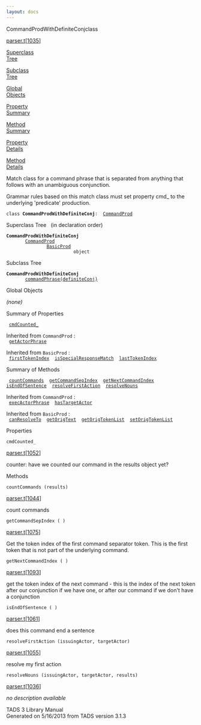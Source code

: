 ```yaml
---
layout: docs
---
```

<span class="title">CommandProdWithDefiniteConj</span><span class="type">class</span>

[parser.t](../file/parser.t.html)\[[1035](../source/parser.t.html#1035)\]

[Superclass  
Tree](#_SuperClassTree_)

[Subclass  
Tree](#_SubClassTree_)

[Global  
Objects](#_ObjectSummary_)

[Property  
Summary](#_PropSummary_)

[Method  
Summary](#_MethodSummary_)

[Property  
Details](#_Properties_)

[Method  
Details](#_Methods_)

<div class="fdesc">

Match class for a command phrase that is separated from anything that
follows with an unambiguous conjunction.

Grammar rules based on this match class must set property cmd\_ to the
underlying 'predicate' production.

`class `**`CommandProdWithDefiniteConj`**` :   `[`CommandProd`](../object/CommandProd.html)

</div>

<span id="_SuperClassTree_"></span>

<div class="mjhd">

<span class="hdln">Superclass Tree</span>   (in declaration order)

</div>

**`CommandProdWithDefiniteConj`**  
`         `[`CommandProd`](../object/CommandProd.html)  
`                 `[`BasicProd`](../object/BasicProd.html)  
`                         object`  
<span id="_SubClassTree_"></span>

<div class="mjhd">

<span class="hdln">Subclass Tree</span>  

</div>

**`CommandProdWithDefiniteConj`**  
`         `[`commandPhrase(definiteConj)`](../object/commandPhrase(definiteConj).html)  
<span id="_ObjectSummary_"></span>

<div class="mjhd">

<span class="hdln">Global Objects</span>  

</div>

*(none)* <span id="_PropSummary_"></span>

<div class="mjhd">

<span class="hdln">Summary of Properties</span>  

</div>

` `[`cmdCounted_`](#cmdCounted_)`  `

Inherited from `CommandProd` :  
` `[`getActorPhrase`](../object/CommandProd.html#getActorPhrase)`  `

Inherited from `BasicProd` :  
` `[`firstTokenIndex`](../object/BasicProd.html#firstTokenIndex)`  `[`isSpecialResponseMatch`](../object/BasicProd.html#isSpecialResponseMatch)`  `[`lastTokenIndex`](../object/BasicProd.html#lastTokenIndex)`  `

<span id="_MethodSummary_"></span>

<div class="mjhd">

<span class="hdln">Summary of Methods</span>  

</div>

` `[`countCommands`](#countCommands)`  `[`getCommandSepIndex`](#getCommandSepIndex)`  `[`getNextCommandIndex`](#getNextCommandIndex)`  `[`isEndOfSentence`](#isEndOfSentence)`  `[`resolveFirstAction`](#resolveFirstAction)`  `[`resolveNouns`](#resolveNouns)`  `

Inherited from `CommandProd` :  
` `[`execActorPhrase`](../object/CommandProd.html#execActorPhrase)`  `[`hasTargetActor`](../object/CommandProd.html#hasTargetActor)`  `

Inherited from `BasicProd` :  
` `[`canResolveTo`](../object/BasicProd.html#canResolveTo)`  `[`getOrigText`](../object/BasicProd.html#getOrigText)`  `[`getOrigTokenList`](../object/BasicProd.html#getOrigTokenList)`  `[`setOrigTokenList`](../object/BasicProd.html#setOrigTokenList)`  `

<span id="_Properties_"></span>

<div class="mjhd">

<span class="hdln">Properties</span>  

</div>

<span id="cmdCounted_"></span>

`cmdCounted_`

[parser.t](../file/parser.t.html)\[[1052](../source/parser.t.html#1052)\]

<div class="desc">

counter: have we counted our command in the results object yet?

</div>

<span id="_Methods_"></span>

<div class="mjhd">

<span class="hdln">Methods</span>  

</div>

<span id="countCommands"></span>

`countCommands (results)`

[parser.t](../file/parser.t.html)\[[1044](../source/parser.t.html#1044)\]

<div class="desc">

count commands

</div>

<span id="getCommandSepIndex"></span>

`getCommandSepIndex ( )`

[parser.t](../file/parser.t.html)\[[1075](../source/parser.t.html#1075)\]

<div class="desc">

Get the token index of the first command separator token. This is the
first token that is not part of the underlying command.

</div>

<span id="getNextCommandIndex"></span>

`getNextCommandIndex ( )`

[parser.t](../file/parser.t.html)\[[1093](../source/parser.t.html#1093)\]

<div class="desc">

get the token index of the next command - this is the index of the next
token after our conjunction if we have one, or after our command if we
don't have a conjunction

</div>

<span id="isEndOfSentence"></span>

`isEndOfSentence ( )`

[parser.t](../file/parser.t.html)\[[1061](../source/parser.t.html#1061)\]

<div class="desc">

does this command end a sentence

</div>

<span id="resolveFirstAction"></span>

`resolveFirstAction (issuingActor, targetActor)`

[parser.t](../file/parser.t.html)\[[1055](../source/parser.t.html#1055)\]

<div class="desc">

resolve my first action

</div>

<span id="resolveNouns"></span>

`resolveNouns (issuingActor, targetActor, results)`

[parser.t](../file/parser.t.html)\[[1036](../source/parser.t.html#1036)\]

<div class="desc">

*no description available*

</div>

<div class="ftr">

TADS 3 Library Manual  
Generated on 5/16/2013 from TADS version 3.1.3

</div>
